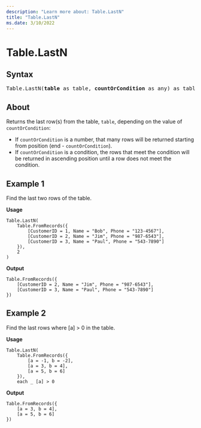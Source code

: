 ```yaml
---
description: "Learn more about: Table.LastN"
title: "Table.LastN"
ms.date: 3/10/2022
---
```

# Table.LastN

## Syntax

<pre>
Table.LastN(<b>table</b> as table, <b>countOrCondition</b> as any) as table
</pre>
  
## About

Returns the last row(s) from the table, `table`, depending on the value of `countOrCondition`:

* If `countOrCondition` is a number, that many rows will be returned starting from position (end - `countOrCondition`).
* If `countOrCondition` is a condition, the rows that meet the condition will be returned in ascending position until a row does not meet the condition.

## Example 1

Find the last two rows of the table.

**Usage**

```powerquery-m
Table.LastN(
    Table.FromRecords({
        [CustomerID = 1, Name = "Bob", Phone = "123-4567"],
        [CustomerID = 2, Name = "Jim", Phone = "987-6543"],
        [CustomerID = 3, Name = "Paul", Phone = "543-7890"]
    }),
    2
)
```

**Output**

```powerquery-m
Table.FromRecords({
    [CustomerID = 2, Name = "Jim", Phone = "987-6543"],
    [CustomerID = 3, Name = "Paul", Phone = "543-7890"]
})
```

## Example 2

Find the last rows where [a] > 0 in the table.

**Usage**

```powerquery-m
Table.LastN(
    Table.FromRecords({
        [a = -1, b = -2],
        [a = 3, b = 4],
        [a = 5, b = 6]
    }),
    each _ [a] > 0

```

**Output**

```powerquery-m
Table.FromRecords({
    [a = 3, b = 4],
    [a = 5, b = 6]
})
```

